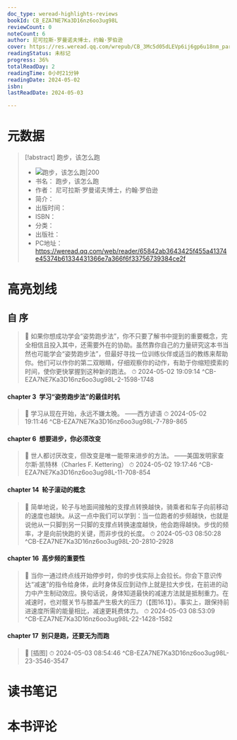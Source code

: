 ```yaml
---
doc_type: weread-highlights-reviews
bookId: CB_EZA7NE7Ka3D16nz6oo3ug98L
reviewCount: 0
noteCount: 6
author: 尼可拉斯·罗曼诺夫博士，约翰·罗伯逊
cover: https://res.weread.qq.com/wrepub/CB_3Mc5d05dLEVp6ij6gp6u18nm_parsecover
readingStatus: 未标记
progress: 36%
totalReadDay: 2
readingTime: 0小时21分钟
readingDate: 2024-05-02
isbn: 
lastReadDate: 2024-05-03

---
```

# 元数据
> [!abstract] 跑步，该怎么跑
> - ![ 跑步，该怎么跑|200](https://res.weread.qq.com/wrepub/CB_3Mc5d05dLEVp6ij6gp6u18nm_parsecover)
> - 书名： 跑步，该怎么跑
> - 作者： 尼可拉斯·罗曼诺夫博士，约翰·罗伯逊
> - 简介： 
> - 出版时间： 
> - ISBN： 
> - 分类： 
> - 出版社： 
> - PC地址：https://weread.qq.com/web/reader/65842ab3643425f455a41374e45374b61334431366e7a366f6f33756739384ce2f

# 高亮划线

## 自 序

> 📌 如果你想成功学会“姿势跑步法”，你不只要了解书中提到的重要概念，完全相信且投入其中，还需要外在的协助。虽然靠你自己的力量研究这本书当然也可能学会“姿势跑步法”，但最好寻找一位训练伙伴或适当的教练来帮助你。他们可以作你的第二双眼睛，仔细观察你的动作，有助于你缩短摸索的时间，使你更快掌握到这种新的跑法。 
> ⏱ 2024-05-02 19:09:14 ^CB-EZA7NE7Ka3D16nz6oo3ug98L-2-1598-1748

#### chapter 3  学习“姿势跑步法”的最佳时机

> 📌 学习从现在开始，永远不嫌太晚。
   ——西方谚语 
> ⏱ 2024-05-02 19:11:46 ^CB-EZA7NE7Ka3D16nz6oo3ug98L-7-789-865

#### chapter 6  想要进步，你必须改变

> 📌 世人都讨厌改变，但改变是唯一能带来进步的方法。
   ——美国发明家查尔斯·凯特林（Charles F. Kettering） 
> ⏱ 2024-05-02 19:17:46 ^CB-EZA7NE7Ka3D16nz6oo3ug98L-11-708-854

#### chapter 14  轮子滚动的概念

> 📌 简单地说，轮子与地面间接触的支撑点转换越快，骑乘者和车子向前移动的速度也越快。从这一点中我们可以学到：当一位跑者的步频越快，也就是说他从一只脚到另一只脚的支撑点转换速度越快，他会跑得越快。步伐的频率，才是向前快跑的关键，而非步伐的长度。 
> ⏱ 2024-05-03 08:50:28 ^CB-EZA7NE7Ka3D16nz6oo3ug98L-20-2810-2928

#### chapter 16  高步频的重要性

> 📌 当你一通过终点线开始停步时，你的步伐实际上会拉长。你会下意识传达“减速”的指令给身体，此时身体反应到动作上就是拉大步伐，在前进的动力中产生制动效应。换句话说，身体知道最快的减速方法就是抵制重力。在减速时，也对髋关节与膝盖产生极大的压力（【图16.1】）。事实上，跟保持前进速度所需的能量相比，减速更耗费体力。 
> ⏱ 2024-05-03 08:53:09 ^CB-EZA7NE7Ka3D16nz6oo3ug98L-22-1428-1582

#### chapter 17  别只是跑，还要无为而跑

> 📌 [插图] 
> ⏱ 2024-05-03 08:54:46 ^CB-EZA7NE7Ka3D16nz6oo3ug98L-23-3546-3547

# 读书笔记

# 本书评论

